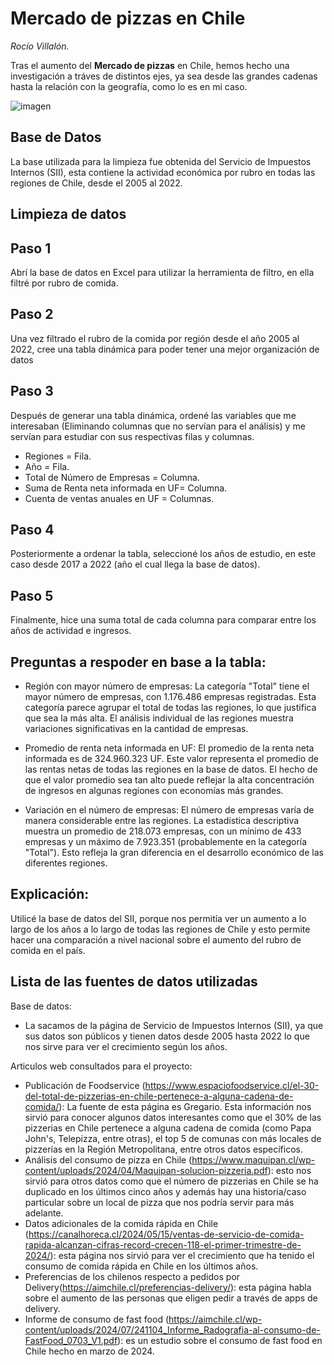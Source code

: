 # Mercado de pizzas en Chile
_Rocío Villalón._

Tras el aumento del **Mercado de pizzas** en Chile, hemos hecho una investigación a tráves de distintos ejes, ya sea desde las grandes cadenas hasta la relación con la geografía, como lo es en mi caso. 

![imagen](https://www.ocu.org/-/media/ocu/images/home/alimentacion/alimentos/pizzas_selector_1600x900.jpg?rev=6a81e278-07fc-4e95-9ba1-361063f35adf&hash=B8B1264AB6FC3F4B1AE140EB390208CD)

## Base de Datos
La base utilizada para la limpieza fue obtenida del Servicio de Impuestos Internos (SII), esta contiene la actividad económica por rubro en todas las regiones de Chile, desde el 2005 al 2022.



## Limpieza de datos 

## Paso 1
Abrí la base de datos en Excel para utilizar la herramienta de filtro, en ella filtré por rubro de comida.

## Paso 2 ##
Una vez filtrado el rubro de la comida por región desde el año 2005 al 2022, cree una tabla dinámica para poder tener una mejor organización de datos

## Paso 3
Después de generar una tabla dinámica, ordené las variables que me interesaban (Eliminando columnas que no servían para el análisis) y me servían para estudiar con sus respectivas filas y columnas.

- Regiones = Fila.
 - Año = Fila.
- Total de Número de Empresas = Columna.
- Suma de Renta neta informada en UF= Columna.
- Cuenta de ventas anuales en UF = Columnas.

## Paso 4
Posteriormente a ordenar la tabla, seleccioné los años de estudio, en este caso desde 2017 a 2022 (año el cual llega la base de datos).

## Paso 5
Finalmente, hice una suma total de cada columna para comparar entre los años de actividad e ingresos.

## Preguntas a respoder en base a la tabla:
 - Región con mayor número de empresas: La categoría "Total" tiene el mayor número de empresas, con 1.176.486 empresas registradas. Esta categoría parece agrupar el total de todas las regiones, lo que justifica que sea la más alta. El análisis individual de las regiones muestra variaciones significativas en la cantidad de empresas.

 - Promedio de renta neta informada en UF: El promedio de la renta neta informada es de 324.960.323 UF. Este valor representa el promedio de las rentas netas de todas las regiones en la base de datos. El hecho de que el valor promedio sea tan alto puede reflejar la alta concentración de ingresos en algunas regiones con economías más grandes.

 - Variación en el número de empresas: El número de empresas varía de manera considerable entre las regiones. La estadística descriptiva muestra un promedio de 218.073 empresas, con un mínimo de 433 empresas y un máximo de 7.923.351 (probablemente en la categoría "Total"). Esto refleja la gran diferencia en el desarrollo económico de las diferentes regiones.

 ## Explicación:
 Utilicé la base de datos del SII, porque nos permitía ver un aumento a lo largo de los años a lo largo de todas las regiones de Chile y esto permite hacer una comparación a nivel nacional sobre el aumento del rubro de comida en el país.


## Lista de las fuentes de datos utilizadas
Base de datos:
- La sacamos de la página de Servicio de Impuestos Internos (SII), ya que sus datos son públicos y tienen datos desde 2005 hasta 2022 lo que nos sirve para ver el crecimiento según los años. 

Articulos web consultados para el proyecto:

- Publicación de Foodservice (https://www.espaciofoodservice.cl/el-30-del-total-de-pizzerias-en-chile-pertenece-a-alguna-cadena-de-comida/): La fuente de esta página es Gregario. Esta información nos sirvió para conocer algunos datos interesantes como que el 30% de las pizzerias en Chile pertenece a alguna cadena de comida (como Papa John's, Telepizza, entre otras), el top 5 de comunas con más locales de pizzerías en la Región Metropolitana, entre otros datos específicos. 
- Análisis del consumo de pizza en Chile (https://www.maquipan.cl/wp-content/uploads/2024/04/Maquipan-solucion-pizzeria.pdf): esto nos sirvió para otros datos como que el número de pizzerias en Chile se ha duplicado en los últimos cinco años y además hay una historia/caso particular sobre un local de pizza que nos podría servir para más adelante. 
- Datos adicionales de la comida rápida en Chile (https://canalhoreca.cl/2024/05/15/ventas-de-servicio-de-comida-rapida-alcanzan-cifras-record-crecen-118-el-primer-trimestre-de-2024/): esta página nos sirvió para ver el crecimiento que ha tenido el consumo de comida rápida en Chile en los últimos años.
- Preferencias de los chilenos respecto a pedidos por Delivery(https://aimchile.cl/preferencias-delivery/): esta página habla sobre el aumento de las personas que eligen pedir a través de apps de delivery.
- Informe de consumo de fast food (https://aimchile.cl/wp-content/uploads/2024/07/241104_Informe_Radografia-al-consumo-de-FastFood_0703_V1.pdf): es un estudio sobre el consumo de fast food en Chile hecho en marzo de 2024.